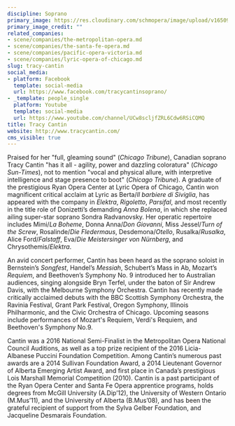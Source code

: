 ```yaml
---
discipline: Soprano
primary_image: https://res.cloudinary.com/schmopera/image/upload/v1650997045/media/2022/04/TracyCantin_p5tyq7.jpg
primary_image_credit: ""
related_companies:
- scene/companies/the-metropolitan-opera.md
- scene/companies/the-santa-fe-opera.md
- scene/companies/pacific-opera-victoria.md
- scene/companies/lyric-opera-of-chicago.md
slug: tracy-cantin
social_media:
- platform: Facebook
  template: social-media
  url: https://www.facebook.com/tracycantinsoprano/
- _template: people_single
  platform: Youtube
  template: social-media
  url: https://www.youtube.com/channel/UCw8scljfZRL6Cdw6RSiCQMQ
title: Tracy Cantin
website: http://www.tracycantin.com/
cms_visible: true
---
```

​Praised for her "full, gleaming sound" (_Chicago Tribune_), Canadian soprano Tracy Cantin "has it all - agility, power and dazzling coloratura" (_Chicago Sun-Times_), not to mention "vocal and physical allure, with interpretive intelligence and stage presence to boot" (_Chicago Tribune_). A graduate of the prestigious Ryan Opera Center at Lyric Opera of Chicago, Cantin won magnificent critical acclaim at Lyric as Berta/_Il barbiere di Siviglia_, has appeared with the company in _Elektra_, _Rigoletto_, _Parsifal_, and most recently in the title role of Donizetti’s demanding _Anna Bolena_, in which she replaced ailing super-star soprano Sondra Radvanovsky. Her operatic repertoire includes Mimi/_La Boheme_, Donna Anna/_Don Giovanni_, Miss Jessel/_Turn of the Screw_, Rosalinde/_Die Fledermaus_, Desdemona/_Otello_, Rusalka/_Rusalka_, Alice Ford/_Falstaff_, Eva/_Die Meistersinger von Nürnberg_, and Chrysothemis/_Elektra_. 

​​An avid concert performer, Cantin has been heard as the soprano soloist in Bernstein’s _Songfest_, Handel’s _Messiah_, Schubert’s Mass in Ab, Mozart’s _Requiem_, and Beethoven’s Symphony No. 9 introduced her to Australian audiences, singing alongside Bryn Terfel, under the baton of Sir Andrew Davis, with the Melbourne Symphony Orchestra. Cantin has recently made critically acclaimed debuts with the ​BBC Scottish Symphony Orchestra, the Ravinia Festival, Grant Park Festival, Oregon Symphony, Illinois Philharmonic, and the Civic Orchestra of Chicago. Upcoming seasons include performances of Mozart's Requiem, Verdi's Requiem, and Beethoven's Symphony No.9​.

Cantin was a 2016 National Semi-Finalist in the Metropolitan Opera National Council Auditions, as well as a top prize recipient of the 2016 Licia-Albanese Puccini Foundation Competition. Among Cantin’s numerous past awards are a 2014 Sullivan Foundation Award, a 2014 Lieutenant Governor of Alberta Emerging Artist Award, and first place in Canada’s prestigious Lois Marshall Memorial Competition (2010). Cantin is a past participant of the Ryan Opera Center and Santa Fe Opera apprentice programs, holds degrees from McGill University (A.Dip’12), the University of Western Ontario (M.Mus’11), and the University of Alberta (B.Mus’08), and has been the grateful recipient of support from the Sylva Gelber Foundation, and Jacqueline Desmarais Foundation.